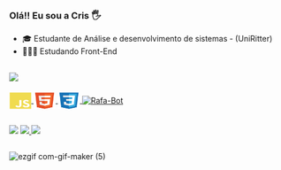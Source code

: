 ### Olá!! Eu sou a Cris 🖐

- 🎓 Estudante de Análise e desenvolvimento de sistemas - (UniRitter)
- 👩🏻‍💻 Estudando Front-End

##
 <div>
  <a href="https://github.com/CrisFerSouza">
  <img height="180em" src="https://github-readme-stats.vercel.app/api?username=CrisFerSouza&show_icons=true&theme=radical&include_all_commits=true&count_private=true"/>
 </div>

  
 <div style="display:inline_block"><br>
  <img align="center" alt="Rafa-Js" height="30" width="40" src="https://raw.githubusercontent.com/devicons/devicon/master/icons/javascript/javascript-plain.svg">
  <img align="center" alt="Rafa-HTML" height="30" width="40" src="https://raw.githubusercontent.com/devicons/devicon/master/icons/html5/html5-original.svg">
  <img align="center" alt="Rafa-CSS" height="30" width="40" src="https://raw.githubusercontent.com/devicons/devicon/master/icons/css3/css3-original.svg">
  <img align="center" alt="Rafa-Bot" height="35" width="40" src="https://cdn.jsdelivr.net/gh/devicons/devicon/icons/bootstrap/bootstrap-original-wordmark.svg">
 </div>

  ##
 <div>
  <a href="https://instagram.com/cris_souza92" target="_blank"><img src="https://img.shields.io/badge/-Instagram-%23E4405F?style=for-the-badge&logo=instagram&logoColor=white" target="_blank"></a>
 <a href = "mailto:cris.fersouzaa@gmail.com"><img src="https://img.shields.io/badge/-Gmail-%23333?style=for-the-badge&logo=gmail&logoColor=white" target="_blank"> </a>
  <a href="https://www.linkedin.com/in/cristiane-souza-ads/" target="_blank"><img src="https://img.shields.io/badge/-LinkedIn-%230077B5?style=for-the-badge&logo=linkedin&logoColor=white" target="_blank"></a> 
  
   ##
   
![ezgif com-gif-maker (5)](https://user-images.githubusercontent.com/118825037/204087962-74c9e757-1b41-45fc-99fc-fef25ad4c112.gif)
